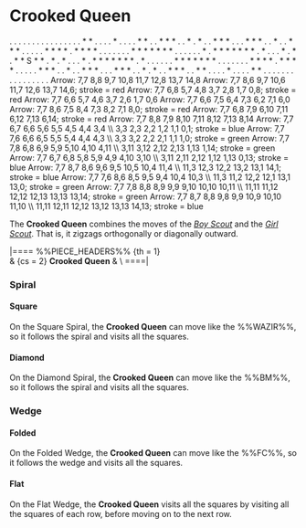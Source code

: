 # Crooked Queen

<div class = "movement">
. . . . . . . . . . . . . . .
. * * . . . . * . . . . * * .
. * * * . . * . * . . * * * .
. . * * * . . * . . * * * . .
. . . * * * * . * * * * . . .
. . . . * * * * * * * . . . .
. . * . * * * * * * * . * . .
. * . * . * * S * * . * . * .
. . * . * * * * * * * . * . .
. . . . * * * * * * * . . . .
. . . * * * * . * * * * . . .
. . * * * . . * . . * * * . .
. * * * . . * . * . . * * * .
. * * . . . . * . . . . * * .
. . . . . . . . . . . . . . .
Arrow: 7,7   8,8   9,7  10,8  11,7  12,8  13,7  14,8
Arrow: 7,7   8,6   9,7  10,6  11,7  12,6  13,7  14,6;  stroke = red
Arrow: 7,7   6,8   5,7   4,8   3,7   2,8   1,7   0,8;  stroke = red
Arrow: 7,7   6,6   5,7   4,6   3,7   2,6   1,7   0,6
Arrow: 7,7   6,6   7,5   6,4   7,3   6,2   7,1   6,0
Arrow: 7,7   8,6   7,5   8,4   7,3   8,2   7,1   8,0;  stroke = red
Arrow: 7,7   6,8   7,9   6,10  7,11  6,12  7,13  6,14; stroke = red
Arrow: 7,7   8,8   7,9   8,10  7,11  8,12  7,13  8,14
Arrow: 7,7   6,7   6,6   5,6   5,5   4,5   4,4   3,4  \\
             3,3   2,3   2,2   1,2   1,1   0,1;        stroke = blue
Arrow: 7,7   7,6   6,6   6,5   5,5   5,4   4,4   4,3  \\
             3,3   3,2   2,2   2,1   1,1   1,0;        stroke = green
Arrow: 7,7   7,8   6,8   6,9   5,9   5,10  4,10  4,11 \\
             3,11  3,12  2,12  2,13  1,13  1,14;       stroke = green
Arrow: 7,7   6,7   6,8   5,8   5,9   4,9   4,10  3,10 \\
             3,11  2,11  2,12  1,12  1,13  0,13;       stroke = blue
Arrow: 7,7   8,7   8,6   9,6   9,5  10,5  10,4  11,4  \\
            11,3  12,3  12,2  13,2  13,1  14,1;        stroke = blue
Arrow: 7,7   7,6   8,6   8,5   9,5   9,4  10,4  10,3  \\
            11,3  11,2  12,2  12,1  13,1  13,0;        stroke = green
Arrow: 7,7   7,8   8,8   8,9   9,9   9,10 10,10 10,11 \\
            11,11 11,12 12,12 12,13 13,13 13,14;       stroke = green
Arrow: 7,7   8,7   8,8   9,8   9,9  10,9  10,10 11,10 \\
            11,11 12,11 12,12 13,12 13,13 14,13;       stroke = blue
</div>

The **Crooked Queen** combines the moves of the [*Boy Scout*](boy_scout.html)
and the [*Girl Scout*](girl_scout.html). That is, it zigzags
orthogonally or diagonally outward.

|====
%%PIECE_HEADERS%%
  {th = 1}  
& {cs = 2}  **Crooked Queen**
&           \\
====|
      
### Spiral

#### Square

On the Square Spiral, the **Crooked Queen** can move like the %%WAZIR%%, so
it follows the spiral and visits all the squares.

#### Diamond

On the Diamond Spiral, the **Crooked Queen** can move like the %%BM%%, so
it follows the spiral and visits all the squares.

### Wedge

#### Folded

On the Folded Wedge, the **Crooked Queen** can move like the %%FC%%, so
it follows the wedge and visits all the squares.

#### Flat

On the Flat Wedge, the **Crooked Queen** visits all the squares by visiting
all the squares of each row, before moving on to the next row.
